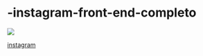 # -instagram-front-end-completo

<img src ="https://afonso-sk.github.io/-instagram-front-end-completo/">

<a  href ="https://afonso-sk.github.io/-instagram-front-end-completo/">instagram</a>
